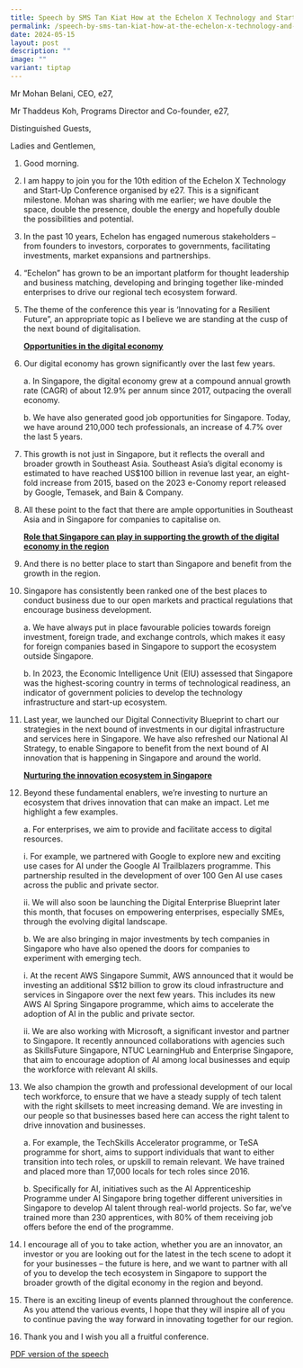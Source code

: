 ```yaml
---
title: Speech by SMS Tan Kiat How at the Echelon X Technology and Startup Conference
permalink: /speech-by-sms-tan-kiat-how-at-the-echelon-x-technology-and-startup-conference/
date: 2024-05-15
layout: post
description: ""
image: ""
variant: tiptap
---
```

<p>Mr Mohan Belani, CEO, e27,</p>
<p>Mr Thaddeus Koh, Programs Director and Co-founder, e27,</p>
<p>Distinguished Guests,</p>
<p>Ladies and Gentlemen,</p>
<ol data-tight="true" class="tight">
<li>
<p>Good morning.</p>
<p></p>
</li>
<li>
<p>I am happy to join you for the 10th edition of the Echelon X Technology
and Start-Up Conference organised by e27. This is a significant milestone.
Mohan was sharing with me earlier; we have double the space, double the
presence, double the energy and hopefully double the possibilities and
potential.</p>
<p></p>
</li>
<li>
<p>In the past 10 years, Echelon has engaged numerous stakeholders – from
founders to investors, corporates to governments, facilitating investments,
market expansions and partnerships.</p>
<p></p>
</li>
<li>
<p>“Echelon” has grown to be an important platform for thought leadership
and business matching, developing and bringing together like-minded enterprises
to drive our regional tech ecosystem forward.</p>
<p></p>
</li>
<li>
<p>The theme of the conference this year is ‘Innovating for a Resilient Future”,
an appropriate topic as I believe we are standing at the cusp of the next
bound of digitalisation.</p>
<p></p>
<p><strong><u>Opportunities in the digital economy</u></strong>
</p>
<p></p>
</li>
<li>
<p>Our digital economy has grown significantly over the last few years.</p>
<p>a. In Singapore, the digital economy grew at a compound annual growth
rate (CAGR) of about 12.9% per annum since 2017, outpacing the overall
economy.</p>
<p>b. We have also generated good job opportunities for Singapore. Today,
we have around 210,000 tech professionals, an increase of 4.7% over the
last 5 years.</p>
<p></p>
</li>
<li>
<p>This growth is not just in Singapore, but it reflects the overall and
broader growth in Southeast Asia. Southeast Asia’s digital economy is estimated
to have reached US$100 billion in revenue last year, an eight-fold increase
from 2015, based on the 2023 e-Conomy report released by Google, Temasek,
and Bain &amp; Company.</p>
<p></p>
</li>
<li>
<p>All these point to the fact that there are ample opportunities in Southeast
Asia and in Singapore for companies to capitalise on.</p>
<p></p>
<p><strong><u>Role that Singapore can play in supporting the growth of the digital economy in the region</u></strong>
</p>
<p></p>
</li>
<li>
<p>And there is no better place to start than Singapore and benefit from
the growth in the region.</p>
<p></p>
</li>
<li>
<p>Singapore has consistently been ranked one of the best places to conduct
business due to our open markets and practical regulations that encourage
business development.</p>
<p>a. We have always put in place favourable policies towards foreign investment,
foreign trade, and exchange controls, which makes it easy for foreign companies
based in Singapore to support the ecosystem outside Singapore.</p>
<p>b. In 2023, the Economic Intelligence Unit (EIU) assessed that Singapore
was the highest-scoring country in terms of technological readiness, an
indicator of government policies to develop the technology infrastructure
and start-up ecosystem.</p>
<p></p>
</li>
<li>
<p>Last year, we launched our Digital Connectivity Blueprint to chart our
strategies in the next bound of investments in our digital infrastructure
and services here in Singapore. We have also refreshed our National AI
Strategy, to enable Singapore to benefit from the next bound of AI innovation
that is happening in Singapore and around the world.</p>
<p></p>
<p><strong><u>Nurturing the innovation ecosystem in Singapore</u></strong>
</p>
<p></p>
</li>
<li>
<p>Beyond these fundamental enablers, we’re investing to nurture an ecosystem
that drives innovation that can make an impact. Let me highlight a few
examples.</p>
<p>a. For enterprises, we aim to provide and facilitate access to digital
resources.</p>
<p>i. For example, we partnered with Google to explore new and exciting use
cases for AI under the Google AI Trailblazers programme. This partnership
resulted in the development of over 100 Gen AI use cases across the public
and private sector.</p>
<p>ii. We will also soon be launching the Digital Enterprise Blueprint later
this month, that focuses on empowering enterprises, especially SMEs, through
the evolving digital landscape.</p>
<p>b. We are also bringing in major investments by tech companies in Singapore
who have also opened the doors for companies to experiment with emerging
tech.</p>
<p>i. At the recent AWS Singapore Summit, AWS announced that it would be
investing an additional S$12 billion to grow its cloud infrastructure and
services in Singapore over the next few years. This includes its new AWS
AI Spring Singapore programme, which aims to accelerate the adoption of
AI in the public and private sector.</p>
<p>ii. We are also working with Microsoft, a significant investor and partner
to Singapore. It recently announced collaborations with agencies such as
SkillsFuture Singapore, NTUC LearningHub and Enterprise Singapore, that
aim to encourage adoption of AI among local businesses and equip the workforce
with relevant AI skills.</p>
<p></p>
</li>
<li>
<p>We also champion the growth and professional development of our local
tech workforce, to ensure that we have a steady supply of tech talent with
the right skillsets to meet increasing demand. We are investing in our
people so that businesses based here can access the right talent to drive
innovation and businesses.</p>
<p>a. For example, the TechSkills Accelerator programme, or TeSA programme
for short, aims to support individuals that want to either transition into
tech roles, or upskill to remain relevant. We have trained and placed more
than 17,000 locals for tech roles since 2016.</p>
<p>b. Specifically for AI, initiatives such as the AI Apprenticeship Programme
under AI Singapore bring together different universities in Singapore to
develop AI talent through real-world projects. So far, we’ve trained more
than 230 apprentices, with 80% of them receiving job offers before the
end of the programme.</p>
<p></p>
</li>
<li>
<p>I encourage all of you to take action, whether you are an innovator, an
investor or you are looking out for the latest in the tech scene to adopt
it for your businesses – the future is here, and we want to partner with
all of you to develop the tech ecosystem in Singapore to support the broader
growth of the digital economy in the region and beyond.</p>
<p></p>
</li>
<li>
<p>There is an exciting lineup of events planned throughout the conference.
As you attend the various events, I hope that they will inspire all of
you to continue paving the way forward in innovating together for our region.</p>
<p></p>
</li>
<li>
<p>Thank you and I wish you all a fruitful conference.</p>
</li>
</ol>
<p><a href="/files/Speeches 2024/Speech_by_SMS_Tan_Kiat_How_at_the_Echelon_X_Technology_and_Startup_Conference.pdf" rel="noopener noreferrer nofollow" target="_blank">PDF version of the speech</a>
</p>
<p></p>